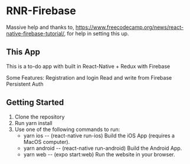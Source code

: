 # RNR-Firebase

Massive help and thanks to, https://www.freecodecamp.org/news/react-native-firebase-tutorial/, for help in setting this up.

## This App

This is a to-do app with built in React-Native + Redux with Firebase

Some Features:
Registration and login
Read and write from Firebase
Persistent Auth

## Getting Started

1. Clone the repository
2. Run yarn install
3. Use one of the following commands to run:
   - yarn ios -- (react-native run-ios) Build the iOS App (requires a MacOS computer).
   - yarn android -- (react-native run-android) Build the Android App.
   - yarn web -- (expo start:web) Run the website in your browser.
